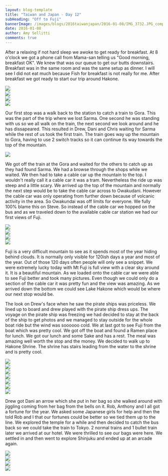 ```yaml
---
layout: blog-template
title: "Taiwan and Japan - Day 12"
subHeading: "Off to Fuji"
bannerImage: /images/blogs/2016taiwanjapan/2016-01-08/IMG_3732.JPG_compressed.JPEG
date: 2016-01-08
author: Amy Sellitti
comments: true
---
```


After a relaxing if not hard sleep we awoke to get ready for breakfast. At 8 o'clock we got a phone call from Mama-san telling us "Good morning, breakfast OK". We knew that was our queue to get our butts downstairs. Breakfast was in the same room and was the same setup as dinner. I will see I did not eat much because Fish for breakfast is not really for me. After breakfast we got ready to start our trip around Hakone.

<div class="center-image"><img src="/images/blogs/2016taiwanjapan/2016-01-08/IMG_3709.JPG_compressed.JPEG" /></div>
<div class="center-image"><img src="/images/blogs/2016taiwanjapan/2016-01-08/20160108_095052.jpg_compressed.JPEG" /></div>
<div class="center-image"><img src="/images/blogs/2016taiwanjapan/2016-01-08/IMG_3710.JPG_compressed.JPEG" /></div>
<div class="center-image"><img src="/images/blogs/2016taiwanjapan/2016-01-08/IMG_3712.JPG_compressed.JPEG" /></div>

Our first stop was a walk back to the station to catch a train to Gora. This was the part of the trip where we lost Sarma. One second he was standing with us so we all walk on the train, the next second we look around and he has dissapeared. This resulted in Drew, Dani and Chris waiting for Sarma while the rest of us took the first train. The train goes way up the mountain to Gora, having to use 2 switch tracks so it can continue its way towards the top of the mountain.

<div class="center-image"><img src="/images/blogs/2016taiwanjapan/2016-01-08/IMG_3723.JPG_compressed.JPEG" /></div>

We got off the train at the Gora and waited for the others to catch up as they had found Sarma. We had a browse through the shops while we waited. We then had to take a cable car up the mountain to the top. I wouldn't really call it a cable car it was a tram. Nevertheless the ride up was steep and a little scary. We arrived up the top of the mountain and normally the next step would be to take the cable car across to Owakudani. However the cable car was only operating from further down because of volcanic activity in the area. So Owakundai was off limits for everyone. We fully 100% blame this on Steve. So instead of the cable car we hopped on the bus and as we traveled down to the available cable car station we had our first views of Fuji.

<div class="center-image"><img src="/images/blogs/2016taiwanjapan/2016-01-08/IMG_3729.JPG_compressed.JPEG" /></div>
<div class="center-image"><img src="/images/blogs/2016taiwanjapan/2016-01-08/IMG_3732.JPG_compressed.JPEG" /></div>
<div class="center-image"><img src="/images/blogs/2016taiwanjapan/2016-01-08/20160108_113824.jpg_compressed.JPEG" /></div>
<div class="center-image"><img src="/images/blogs/2016taiwanjapan/2016-01-08/DSC_5486.JPG_compressed.JPEG" /></div>

Fuji is a very difficult mountain to see as it spends most of the year hiding behind clouds. It is normally only visible for 120ish days a year and most of the year. Out of those 120 days often people will only see a snippet. We were extremely lucky today with Mt Fuji is full view with a clear sky around it. It is a beautiful mountain. As we loaded onto the cable car we were able to see Fuji better and took many pictures. Even though we could only do a section of the cable car it was pretty fun and the view was amazing. As we arrived down the bottom we could see Lake Hakone which would be where our next stop would be.

The look on Drew's face when he saw the pirate ships was priceless. We lined up to board and drew played with the pirate ship dress ups. The voyage on the pirate ship was freezing we had decided to stay at the back of the ship to get photos and we managed to stay outside for the whole boat ride but the wind was soooooo cold. We at last got to see Fuji from the boat which was pretty cool. We got off the boat and found a Ramen place for lunch. We got our lunch and some Sake and has a rest. The meal was amazing well worth the stop and the money. We decided to walk up to Hakone Shrine. The shrine has stairs leading from the water to the shrine and is pretty cool.

<div class="center-image"><img src="/images/blogs/2016taiwanjapan/2016-01-08/DSCN1573.JPG_compressed.JPEG" /></div>
<div class="center-image"><img src="/images/blogs/2016taiwanjapan/2016-01-08/IMG_3768.JPG_compressed.JPEG" /></div>
<div class="center-image"><img src="/images/blogs/2016taiwanjapan/2016-01-08/IMG_3779.JPG_compressed.JPEG" /></div>
<div class="center-image"><img src="/images/blogs/2016taiwanjapan/2016-01-08/IMG_3786.JPG_compressed.JPEG" /></div>
<div class="center-image"><img src="/images/blogs/2016taiwanjapan/2016-01-08/IMG_3790.JPG_compressed.JPEG" /></div>
<div class="center-image"><img src="/images/blogs/2016taiwanjapan/2016-01-08/IMG_3827.JPG_compressed.JPEG" /></div>
<div class="center-image"><img src="/images/blogs/2016taiwanjapan/2016-01-08/IMG_3854.JPG_compressed.JPEG" /></div>

Drew got Dani an arrow which she put in her bag so she walked around with jiggling coming from her bag from the bells on it. Rob, Anthony and I all got a fortune for the year. We asked some Japanese girls for help and then the told Rob and I that our fortunes could be better so we tied them up to the line. We explored the temple for a while and then decided to catch the bus back so we could take the train to Tokyo. 2 normal trains and 1 bullet train later we arrived at our hotel. We were thrilled to see our bags were here. We settled in and then went to explore Shinjuku and ended up at an arcade again.

<div class="center-image"><img src="/images/blogs/2016taiwanjapan/2016-01-08/IMG_9229.jpg_compressed.JPEG" /></div>
<div class="center-image"><img src="/images/blogs/2016taiwanjapan/2016-01-08/IMG_3877.JPG_compressed.JPEG" /></div>
<div class="center-image"><img src="/images/blogs/2016taiwanjapan/2016-01-08/IMG_3884.JPG_compressed.JPEG" /></div>
<div class="center-image"><img src="/images/blogs/2016taiwanjapan/2016-01-08/IMG_3886.JPG_compressed.JPEG" /></div>
